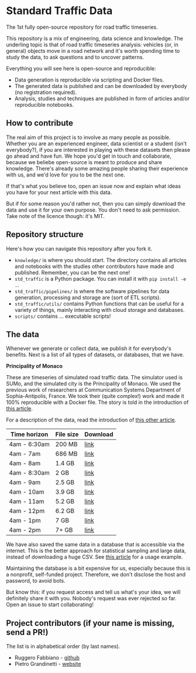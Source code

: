 # Standard Traffic Data

The 1st fully open-source repository for road traffic timeseries.

This repository is a mix of engineering, data science and knowledge. The underling topic is that of road traffic timeseries analysis: vehicles (or, in general) objects move in a road network and it's worth spending time to study the data, to ask questions and to uncover patterns.

Everything you will see here is open-source and reproducible:

 - Data generation is reproducible via scripting and Docker files.
 - The generated data is published and can be downloaded by everybody (no registration required).
 - Analysis, studies and techniques are published in form of articles and/or reproducible notebooks.

## How to contribute

The real aim of this project is to involve as many people as possible. Whether you are an experienced engineer, data scientist or a student (isn't everybody?), if you are interested in playing with these datasets then please go ahead and have fun. We hope you'd get in touch and collaborate, because we beliebe open-source is meant to produce and share knowledge. There's already some amazing people sharing their experience with us, and we'd love for you to be the next one.

If that's what you believe too, open an issue now and explain what ideas you have for your next article with this data.

But if for some reason you'd rather not, then you can simply download the data and use it for your own purpose. You don't need to ask permission. Take note of the licence though: it's MIT.

## Repository structure

Here's how you can navigate this repository after you fork it.

  - `knowledge/` is where you should start. The directory contains all articles and notebooks with the studies other contributors have made and published. Remember, you can be the next one!
  - `std_traffic` is a Python package. You can install it with `pip install -e .`.
  - `std_traffic/pipelines/` is where the software pipelines for data generation, processing and storage are (sort of ETL scripts).
  - `std_traffic/utils/` contains Python functions that can be useful for a variety of things, mainly interacting with cloud storage and databases.
  - `scripts/` contains ... executable scripts!


## The data

Whenever we generate or collect data, we publish it for everybody's benefits. Next is a list of all types of datasets, or databases, that we have.

**Principality of Monaco**

These are timeseries of simulated road traffic data. The simulator used is SUMo, and the simulated city is the Principality of Monaco. We used the previous work of researchers at Communication Systems Department of Sophia-Antipolis, France. We took their (quite complex!) work and made it 100% reproducible with a Docker file. The story is told in the introduction of [this article](https://github.com/pgrandinetti/standard-traffic-data/blob/statsinf_pietro/knowledge/How_Fast_Would_You_Drive_In_Monaco.ipynb).

For a description of the data, read the introduction of [this other article](https://github.com/pgrandinetti/standard-traffic-data/blob/main/knowledge/Urban_Traffic_Data_Exploratory_Analysis.ipynb).

| Time horizon | File size | Download |
| ------------ | --------- | -------- |
| 4am - 6:30am |   200 MB  | [link](https://standard-traffic-data.s3.us-east-2.amazonaws.com/most_0400_0600_1_5.csv) |
| 4am - 7am    |   686 MB  | [link](https://standard-traffic-data.s3.us-east-2.amazonaws.com/most_0400_0700_1_5.csv) |
| 4am - 8am    |   1.4 GB  | [link](https://standard-traffic-data.s3.us-east-2.amazonaws.com/most_0400_0800_1_5.csv) |
| 4am - 8:30am |   2 GB    | [link](https://standard-traffic-data.s3.us-east-2.amazonaws.com/most_0400_0830_1_5.csv) |
| 4am - 9am    |  2.5 GB   | [link](https://standard-traffic-data.s3.us-east-2.amazonaws.com/most_0400_0900_1_5.csv) |
| 4am - 10am   |  3.9 GB   | [link](https://standard-traffic-data.s3.us-east-2.amazonaws.com/most_0400_1000_1_5.csv) |
| 4am - 11am   |  5.2 GB   | [link](https://standard-traffic-data.s3.us-east-2.amazonaws.com/most_0400_1100_1_5.csv) |
| 4am - 12pm   |  6.2 GB   | [link](https://standard-traffic-data.s3.us-east-2.amazonaws.com/most_0400_1200_1_5.csv) |
| 4am - 1pm    |    7 GB   | [link](https://standard-traffic-data.s3.us-east-2.amazonaws.com/most_0400_1300_1_5.csv) |
| 4am - 2pm    |   7+ GB   | [link](https://standard-traffic-data.s3.us-east-2.amazonaws.com/most_0400_1400_1_5.csv) |


We have also saved the same data in a database that is accessible via the internet. This is the better approach for statistical sampling and large data, instead of downloading a huge CSV. See [this article](https://github.com/pgrandinetti/standard-traffic-data/blob/statsinf_pietro/knowledge/How_Fast_Would_You_Drive_In_Monaco.ipynb) for a usage example.

Maintaining the database is a bit expensive for us, especially because this is a nonprofit, self-funded project. Therefore, we don't disclose the host and password, to avoid bots.

But know this: if you request access and tell us what's your idea, we will definitely share it with you. Nobody's request was ever rejected so far. Open an issue to start collaborating!

## Project contributors (if your name is missing, send a PR!)

The list is in alphabetical order (by last names).

- Ruggero Fabbiano - [github](https://github.com/RuggeroFabbiano)
- Pietro Grandinetti - [website](https://pete.world)
